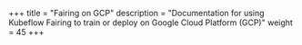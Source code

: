 +++
title = "Fairing on GCP"
description = "Documentation for using Kubeflow Fairing to train or deploy on Google Cloud Platform (GCP)"
weight = 45
+++
